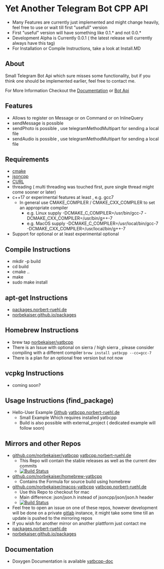 # Yet Another Telegram Bot CPP API


* Many Features are currently just implemented and might change heavily, feel free to use or wait till first "usefull" version
* First "useful" version will have something like 0.1.* and not 0.0.*
* Development Alpha is Currently 0.0.1 ( the latest release will currently always have this tag)
* For Installation or Compile Instructions, take a look at Install.MD


## About 
Small Telegram Bot Api which sure misses some functionality, but if you think one should be implemented earlier, feel free to contact me.

For More Information Checkout the [Documentation](https://yatbcpp.norbert-ruehl.de/doc) or [Bot Api](https://core.telegram.org/bots/api)


## Features 
* Allows to register on Message or on Command or on InlineQuery
* sendMessage is possible
* sendPhoto is possible , use telegramMethodMultipart for sending a local file
* sendAudio is possible , use telegramMethodMultipart for sending a local file

## Requirements 
* [cmake](https://cmake.org/) 
* [jsoncpp](https://github.com/open-source-parsers/jsoncpp)
* [CURL](https://github.com/curl/curl)
* threading ( multi threading was touched first, pure single thread might come sooner or later)
* c++17 or experimental features at least , e.g. gcc7
    * In general use CMAKE_COMPILER / CMAKE_CXX_COMPILER to set an appropriate compiler
        * e.g. Linux supply -DCMAKE_C_COMPILER=/usr/bin/gcc-7 -DCMAKE_CXX_COMPILER=/usr/bin/g++-7
        * e.g. MacOS supply -DCMAKE_C_COMPILER=/usr/local/bin/gcc-7 -DCMAKE_CXX_COMPILER=/usr/local/bin/g++-7
* Support for optional or at least experimental optional        

## Compile Instructions
* mkdir -p build
* cd build
* cmake ..
* make
* sudo make install

## apt-get Instructions
* [packages.norbert-ruehl.de](https://packages.norbert-ruehl.de)
* [norbekaiser.github.io/packages](https://norbekaiser.github.io/packages/)

## Homebrew Instructions
* brew tap [norbekaiser/yatbcpp](https://github.com/norbekaiser/homebrew-yatbcpp)
* There is an Issue with optional on sierra / high sierra , please consider compiling with a different compiler  ```brew install yatbcpp --cc=gcc-7```
* There is a plan for an optional free version but not now  

## vcpkg Instructions
* coming soon?

## Usage Instructions (find_package)
* Hello-User Example [Github](https://github.com/norbekaiser/yatbcpp-example-hello-user) [yatbcpp.norbert-ruehl.de](https://yatbcpp.norbert-ruehl.de/src/?p=yatbcpp-example-hello-user;a=tree)
    * Small Example Which requires installed yatbcpp
    * Build is also possible with external_project ( dedicated example will follow soon)

## Mirrors and other Repos
* [github.com/norbekaiser/yatbcpp](https://github.com/norbekaiser/yatbcpp.git) [yatbcpp.norbert-ruehl.de](https://yatbcpp.norbert-ruehl.de/src/?p=yatbcpp;a=tree)
    * This Repo will contain the stable releases as well as the current dev commits
    * [![Build Status](https://travis-ci.org/norbekaiser/yatbcpp.svg?branch=master)](https://travis-ci.org/norbekaiser/yatbcpp)
* [github.com/norbekaiser/homebrew-yatbcpp](https://github.com/norbekaiser/homebrew-yatbcpp.git)
    * Contains the Formula for source build using homebrew
* [github.com/norbekaiser/macos-yatbcpp](https://github.com/norbekaiser/yatbcpp-macos) [yatbcpp.norbert-ruehl.de](https://yatbcpp.norbert-ruehl.de/src/?p=yatbcpp-macos;a=tree)
    * Use this Repo to checkout for mac
    * Main difference: json/json.h instead of jsoncpp/json/json.h header
    * [![Build Status](https://travis-ci.org/norbekaiser/yatbcpp-macos.svg?branch=master)](https://travis-ci.org/norbekaiser/yatbcpp-macos)
* Feel free to open an issue on one of these repos, however development will be done on a private [gitlab](https://gitlab.norbert-ruehl.de/yatbcpp/yatbcpp) instance, it might take some time till an update is pushed to the mirroring repos
* If you wish for another mirror on another plattform just contact me
* [packages.norbert-ruehl.de](https://packages.norbert-ruehl.de)
* [norbekaiser.github.io/packages](https://norbekaiser.github.io/packages/)

## Documentation
* Doxygen Documentation is available [yatbcpp-doc](https://yatbcpp.norbert-ruehl.de/doc)
